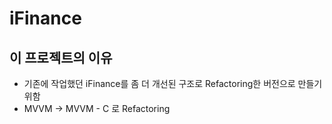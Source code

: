 # iFinance

## 이 프로젝트의 이유
- 기존에 작업했던 iFinance를 좀 더 개선된 구조로 Refactoring한 버전으로 만들기 위함
- MVVM -> MVVM - C 로 Refactoring
